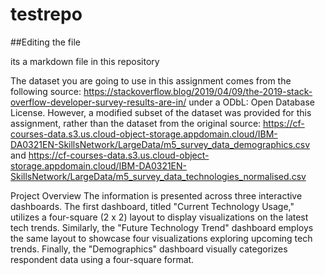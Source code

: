 # testrepo

##Editing the file

its a markdown file in this repository

The dataset you are going to use in this assignment comes from the following source: https://stackoverflow.blog/2019/04/09/the-2019-stack-overflow-developer-survey-results-are-in/ under a ODbL: Open Database License. However, a modified subset of the dataset was provided for this assignment, rather than the dataset from the original source: https://cf-courses-data.s3.us.cloud-object-storage.appdomain.cloud/IBM-DA0321EN-SkillsNetwork/LargeData/m5_survey_data_demographics.csv and https://cf-courses-data.s3.us.cloud-object-storage.appdomain.cloud/IBM-DA0321EN-SkillsNetwork/LargeData/m5_survey_data_technologies_normalised.csv  

Project Overview
The information is presented across three interactive dashboards. The first dashboard, titled "Current Technology Usage," utilizes a four-square (2 x 2) layout to display visualizations on the latest tech trends. Similarly, the "Future Technology Trend" dashboard employs the same layout to showcase four visualizations exploring upcoming tech trends. Finally, the "Demographics" dashboard visually categorizes respondent data using a four-square format. 

